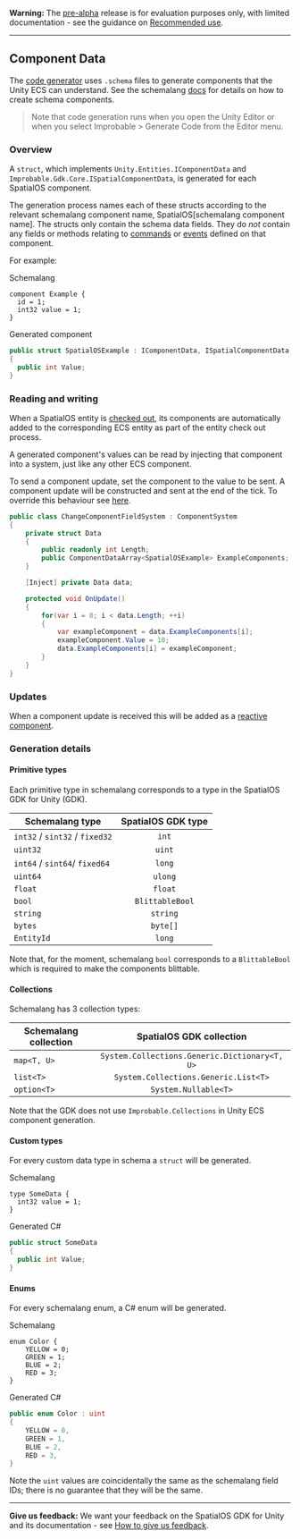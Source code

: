 **Warning:** The [pre-alpha](https://docs.improbable.io/reference/latest/shared/release-policy#maturity-stages) release is for evaluation purposes only, with limited documentation - see the guidance on [Recommended use](../../README.md#recommended-use).

-----


## Component Data
The [code generator](./code-generator.md) uses `.schema` files to generate components that the Unity ECS can understand. See the schemalang [docs](https://docs.improbable.io/reference/latest/shared/schema/introduction#schema-introduction) for details on how to create schema components.

> Note that code generation runs when you open the Unity Editor or when you select Improbable > Generate Code from the Editor menu.

### Overview

A `struct`, which implements `Unity.Entities.IComponentData` and `Improbable.Gdk.Core.ISpatialComponentData`,
is generated for each SpatialOS component.

The generation process names each of these structs according to the relevant schemalang component name, SpatialOS[schemalang component name]. The structs only contain the schema data fields. They do *not* contain any fields or methods relating to [commands](commands.md) or [events](events.md) defined on that component.

For example:

Schemalang
```
component Example {
  id = 1;
  int32 value = 1;
}
```
Generated component
```	csharp
public struct SpatialOSExample : IComponentData, ISpatialComponentData
{
  public int Value;
}
```

### Reading and writing

When a SpatialOS entity is [checked out](entity-checkout-process.md), its components are automatically added to the corresponding ECS entity as part of the entity check out process.

A generated component's values can be read by injecting that component into a system, just like any other ECS component.

To send a component update, set the component to the value to be sent. A component update will be constructed and sent at the end of the tick.
To override this behaviour see [here](custom-replication-system.md).

```csharp
public class ChangeComponentFieldSystem : ComponentSystem
{
    private struct Data
    {
        public readonly int Length;
        public ComponentDataArray<SpatialOSExample> ExampleComponents;
    }

    [Inject] private Data data;

    protected void OnUpdate()
    {
        for(var i = 0; i < data.Length; ++i)
        {
            var exampleComponent = data.ExampleComponents[i];
            exampleComponent.Value = 10;
            data.ExampleComponents[i] = exampleComponent;
        }
    }
}
```

### Updates
When a component update is received this will be added as a [reactive component](reactive-components.md).


### Generation details

#### Primitive types
Each primitive type in schemalang corresponds to a type in the SpatialOS GDK for Unity (GDK).

| Schemalang type                | SpatialOS GDK type      |
| ------------------------------ | :---------------------: |
| `int32` / `sint32` / `fixed32` | `int`                   |
| `uint32`                       | `uint`                  |
| `int64` / `sint64`/ `fixed64`  | `long`                  |
| `uint64`                       | `ulong`                 |
| `float`                        | `float`                 |
| `bool`                         | `BlittableBool`         |
| `string`                       | `string`                |
| `bytes`                        | `byte[]`                |
| `EntityId`                     | `long`                  |

Note that, for the moment, schemalang `bool` corresponds to a `BlittableBool` which is required to make the components blittable.

#### Collections
Schemalang has 3 collection types:

| Schemalang collection | SpatialOS GDK collection                          |
| --------------------- | :-----------------------------------------------: |
| `map<T, U>`           | `System.Collections.Generic.Dictionary<T, U>`     |
| `list<T>`             | `System.Collections.Generic.List<T>`              |
| `option<T>`           | `System.Nullable<T>`                              |

Note that the GDK does not use `Improbable.Collections` in Unity ECS component generation.

#### Custom types
For every custom data type in schema a `struct` will be generated.

Schemalang
```
type SomeData {
  int32 value = 1;
}
```
Generated C#
```	csharp
public struct SomeData
{
  public int Value;
}
```

#### Enums
For every schemalang enum, a C# enum will be generated.

Schemalang
```
enum Color {
    YELLOW = 0;
    GREEN = 1;
    BLUE = 2;
    RED = 3;
}

```
Generated C#
```csharp
public enum Color : uint
{
    YELLOW = 0,
    GREEN = 1,
    BLUE = 2,
    RED = 3,
}
```
Note the `uint` values are coincidentally the same as the schemalang field IDs; there is no guarantee that they will be the same.

----
**Give us feedback:** We want your feedback on the SpatialOS GDK for Unity and its documentation  - see [How to give us feedback](../../README.md#give-us-feedback).
